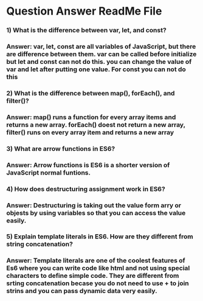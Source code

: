 # Question Answer ReadMe File

### 1) What is the difference between var, let, and const?

### Answer: var, let, const are all variables of JavaScript, but there are difference between them. var can be called before initialize but let and const can not do this. you can change the value of var and let after putting one value. For const you can not do this


### 2) What is the difference between map(), forEach(), and filter()?

### Answer: map() runs a function for every array items and returns a new array. forEach() doest not return a new array, filter() runs on every array item and returns a new array


### 3) What are arrow functions in ES6?

### Answer: Arrow functions is ES6 is a shorter version of JavaScript normal funtions.


### 4) How does destructuring assignment work in ES6?

### Answer: Destructuring is taking out the value form arry or objests by using variables so that you can access the value easily.


### 5) Explain template literals in ES6. How are they different from string concatenation?
### Answer: Template literals are one of the coolest features of Es6 where you can write code like html and not using special characters to define simple code. They are different from srting concatenation becase you do not need to use + to join strins and you can pass dynamic data very easily.
